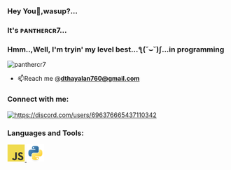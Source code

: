 ### Hey You👋,wasup?...

### It's ᴘᴀɴᴛʜᴇʀᴄʀ7...
<h3 align="left">Hmm..,Well, I'm tryin' my level best...ƪ(˘⌣˘)ʃ...in programming</h3>

<p align="left"> <img src="https://komarev.com/ghpvc/?username=panthercr7&label=Profile%20views&color=0e75b6&style=flat" alt="panthercr7" /> </p>

- 📫Reach me @**dthayalan760@gmail.com**

<h3 align="left">Connect with me:</h3>
<p align="left">
 <a href="https://discord.gg/https://discord.com/users/696376665437110342" target="blank"><img align="center" src="https://raw.githubusercontent.com/rahuldkjain/github-profile-readme-generator/master/src/images/icons/Social/discord.svg" alt="https://discord.com/users/696376665437110342" height="30" width="40" /></a>
</p>
<h3 align="left">Languages and Tools:</h3>
<p align="left"> <a href="https://developer.mozilla.org/en-US/docs/Web/JavaScript" target="_blank" rel="noreferrer"> <img src="https://raw.githubusercontent.com/devicons/devicon/master/icons/javascript/javascript-original.svg" alt="javascript" width="40" height="40"/> </a> <a href="https://www.python.org" target="_blank" rel="noreferrer"> <img src="https://raw.githubusercontent.com/devicons/devicon/master/icons/python/python-original.svg" alt="python" width="40" height="40"/> </a></p>

